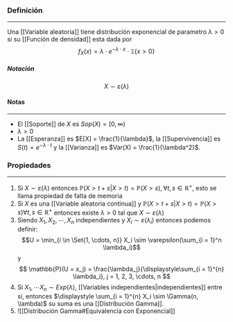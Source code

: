  ### Definición 
---
Una [[Variable aleatoria]] tiene distribución exponencial de parametro $\lambda > 0$ si su [[Función de densidad]] esta dada por $$ f_X(x) = \lambda \cdot e^{-\lambda \cdot x} \cdot \mathbb{1}\{x > 0\} $$
##### Notación
$$ X \sim \varepsilon(\lambda)$$

#### Notas
---
* El [[Soporte]] de $X$ es $Sop(X) = [0, \infty)$ 
* $\lambda > 0$
* La [[Esperanza]] es $E[X] = \frac{1}{\lambda}$, la [[Supervivencia]] es $S(t) = e^{-\lambda \cdot t}$ y la [[Varianza]] es $Var(X) = \frac{1}{\lambda^2}$.


### Propiedades
---
1) Si $X \sim \varepsilon(\lambda)$ entonces $\mathbb{P}(X > t + s | X > t) = \mathbb{P}(X > s), \forall t, s \in \mathbb{R}^+$, esto se llama propiedad de falta de memoria
2) Si $X$ es una [[Variable aleatoria continua]] y $\mathbb{P}(X > t + s | X > t) = \mathbb{P}(X > s) \forall t, s \in \mathbb{R}^+$ entonces existe $\lambda > 0$ tal que $X \sim \varepsilon(\lambda)$ 
3) Siendo $X_1, X_2, \cdots, X_n$ independientes y $X_i \sim \varepsilon(\lambda_i)$ entonces podemos definir: $$U = \min_{i \in \Set{1, \cdots, n}} X_i \sim \varepsilon(\sum_{i = 1}^n \lambda_i)$$y $$ \mathbb{P}(U = x_j) = \frac{\lambda_j}{\displaystyle\sum_{i = 1}^{n} \lambda_i}, j = 1, 2, 3, \cdots,  n $$
4) Si $X_1, \cdots X_n \sim Exp(\lambda)$, [[Variables independientes|independientes]] entre si, entonces $\displaystyle \sum_{i = 1}^{n} X_i \sim \Gamma(n, \lambda)$ su suma es una [[Distribución Gamma]].
5) ![[Distribución Gamma#Equivalencia con Exponencial]]